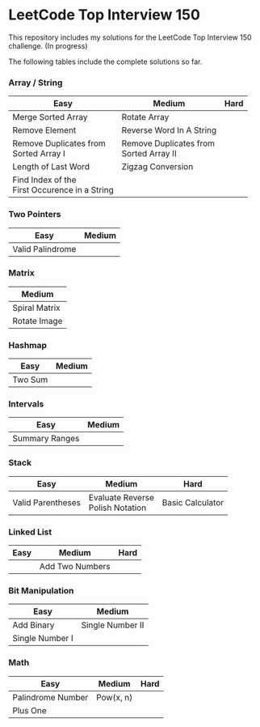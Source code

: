 # LeetCode Top Interview 150

This repository includes my solutions for the LeetCode Top Interview 150 challenge. (In progress)

The following tables include the complete solutions so far.

### Array / String
| Easy | Medium | Hard |
| - | - | - |
| Merge Sorted Array | Rotate Array |
| Remove Element | Reverse Word In A String |
| Remove Duplicates from <br> Sorted Array I | Remove Duplicates from <br> Sorted Array II |
| Length of Last Word | Zigzag Conversion |
| Find Index of the <br> First Occurence in a String |

### Two Pointers
| Easy | Medium |
| - | - |
| Valid Palindrome |

### Matrix
| Medium |
| - |
| Spiral Matrix |
| Rotate Image |

### Hashmap
| Easy | Medium |
| - | - |
| Two Sum |

### Intervals
| Easy | Medium |
| - | - |
| Summary Ranges |

### Stack
| Easy | Medium | Hard |
| - | - | - |
| Valid Parentheses | Evaluate Reverse<br>Polish Notation | Basic Calculator |

### Linked List
| Easy | Medium | Hard |
| - | - | - |
| | Add Two Numbers |

### Bit Manipulation
| Easy | Medium |
| - | - |
| Add Binary | Single Number II |
| Single Number I |

### Math
| Easy | Medium | Hard |
| - | - | - |
| Palindrome Number | Pow(x, n) |
| Plus One |
